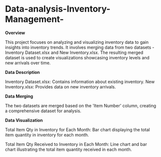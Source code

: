 # Data-analysis-Inventory-Management-
**Overview**

This project focuses on analyzing and visualizing inventory data to gain insights into inventory trends. It involves merging data from two datasets - Inventory Dataset.xlsx and New Inventory.xlsx. The resulting merged dataset is used to create visualizations showcasing inventory levels and new arrivals over time.

**Data Description**

Inventory Dataset.xlsx: Contains information about existing inventory. New Inventory.xlsx: Provides data on new inventory arrivals.

**Data Merging**

The two datasets are merged based on the 'Item Number' column, creating a comprehensive dataset for analysis.

**Data Visualization**

Total Item Qty in Inventory for Each Month: Bar chart displaying the total item quantity in inventory for each month.

Total Item Qty Received to Inventory in Each Month: Line chart and bar chart illustrating the total item quantity received in each month.
